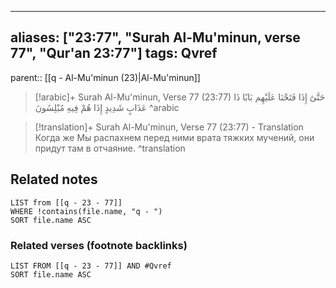
---
aliases: ["23:77", "Surah Al-Mu'minun, verse 77", "Qur'an 23:77"]
tags: Qvref
---

parent:: [[q - Al-Mu'minun (23)|Al-Mu'minun]]

> [!arabic]+ Surah Al-Mu'minun, Verse 77 (23:77)
> <span class="quran-arabic">حَتَّىٰٓ إِذَا فَتَحْنَا عَلَيْهِم بَابًا ذَا عَذَابٍ شَدِيدٍ إِذَا هُمْ فِيهِ مُبْلِسُونَ</span>
^arabic

> [!translation]+ Surah Al-Mu'minun, Verse 77 (23:77) - Translation
> Когда же Мы распахнем перед ними врата тяжких мучений, они придут там в отчаяние.
^translation



## Related notes
```dataview
LIST from [[q - 23 - 77]]
WHERE !contains(file.name, "q - ")
SORT file.name ASC
```

### Related verses (footnote backlinks)
```dataview
LIST FROM [[q - 23 - 77]] AND #Qvref
SORT file.name ASC
```

